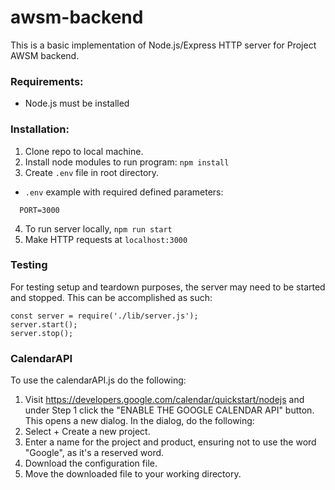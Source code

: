 # awsm-backend

This is a basic implementation of Node.js/Express HTTP server for Project AWSM backend.

### Requirements:
* Node.js must be installed

### Installation:

1. Clone repo to local machine.
2. Install node modules to run program: ```npm install```
3. Create ```.env``` file in root directory.
  - ```.env``` example with required defined parameters:
  ```
    PORT=3000
  ```
4. To run server locally, ```npm run start```
5. Make HTTP requests at ```localhost:3000```

### Testing
For testing setup and teardown purposes, the server may need to be started and stopped.  This can be accomplished as such:

```
const server = require('./lib/server.js');
server.start();
server.stop();
```

### CalendarAPI

To use the calendarAPI.js do the following:

1.  Visit https://developers.google.com/calendar/quickstart/nodejs and under Step 1 click the "ENABLE THE GOOGLE CALENDAR API" button. This opens a new dialog. In the dialog, do the following:
  1. Select + Create a new project.
  2. Enter a name for the project and product, ensuring not to use the word "Google", as it's a reserved word.
  3. Download the configuration file.
2. Move the downloaded file to your working directory.
